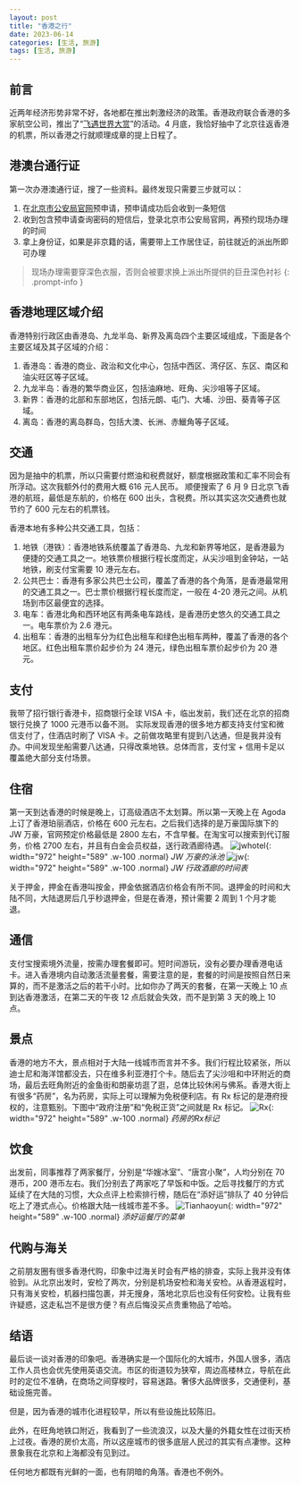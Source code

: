 ```yaml
---
layout: post
title: "香港之行"
date: 2023-06-14
categories: [生活, 旅游]
tags: [生活, 旅游]
---
```


## 前言
近两年经济形势非常不好，各地都在推出刺激经济的政策。香港政府联合香港的多家航空公司，推出了“[飞遇世界大赏](https://wow.hongkongairport.com/lang/sc/tickets)”的活动。4 月底，我恰好抽中了北京往返香港的机票，所以香港之行就顺理成章的提上日程了。

## 港澳台通行证
第一次办港澳通行证，搜了一些资料。最终发现只需要三步就可以：
1. 在[北京市公安局官网](https://zwfw.gaj.beijing.gov.cn/crjfjj/apply/index)预申请，预申请成功后会收到一条短信
2. 收到包含预申请查询密码的短信后，登录北京市公安局官网，再预约现场办理的时间
3. 拿上身份证，如果是非京籍的话，需要带上工作居住证，前往就近的派出所即可办理

> 现场办理需要穿深色衣服，否则会被要求换上派出所提供的巨丑深色衬衫
{: .prompt-info }

## 香港地理区域介绍
香港特别行政区由香港岛、九龙半岛、新界及离岛四个主要区域组成，下面是各个主要区域及其子区域的介绍：
1. 香港岛：香港的商业、政治和文化中心，包括中西区、湾仔区、东区、南区和油尖旺区等子区域。
2. 九龙半岛：香港的繁华商业区，包括油麻地、旺角、尖沙咀等子区域。
3. 新界：香港的北部和东部地区，包括元朗、屯门、大埔、沙田、葵青等子区域。
4. 离岛：香港的离岛群岛，包括大澳、长洲、赤鱲角等子区域。

## 交通
因为是抽中的机票，所以只需要付燃油和税费就好，额度根据政策和汇率不同会有所浮动。这次我额外付的费用大概 616 元人民币。
顺便搜索了 6 月 9 日北京飞香港的航班，最低是东航的，价格在 600 出头，含税费。所以其实这次交通费也就节约了 600 元左右的机票钱。

香港本地有多种公共交通工具，包括：
1. 地铁（港铁）：香港地铁系统覆盖了香港岛、九龙和新界等地区，是香港最为便捷的交通工具之一。地铁票价根据行程长度而定，从尖沙咀到金钟站，一站地铁，刷支付宝需要 10 港元左右。
2. 公共巴士：香港有多家公共巴士公司，覆盖了香港的各个角落，是香港最常用的交通工具之一。巴士票价根据行程长度而定，一般在 4-20 港元之间。从机场到市区最便宜的选择。
3. 电车：香港北角和西环地区有两条电车路线，是香港历史悠久的交通工具之一。电车票价为 2.6 港元。
4. 出租车：香港的出租车分为红色出租车和绿色出租车两种，覆盖了香港的各个地区。红色出租车票价起步价为 24 港元，绿色出租车票价起步价为 20 港元。

## 支付
我带了招行银行香港卡，招商银行全球 VISA 卡，临出发前，我们还在北京的招商银行兑换了 1000 元港币以备不测。
实际发现香港的很多地方都支持支付宝和微信支付了，住酒店时刷了 VISA 卡。之前做攻略里有提到八达通，但是我并没有办。中间发现坐船需要八达通，只得改乘地铁。总体而言，支付宝 + 信用卡足以覆盖绝大部分支付场景。

## 住宿
第一天到达香港的时候是晚上，订高级酒店不太划算。所以第一天晚上在 Agoda 上订了香港珀丽酒店，价格在 600 元左右。之后我们选择的是万豪国际旗下的 JW 万豪，官网预定价格最低是 2800 左右，不含早餐。在淘宝可以搜索到代订服务，价格 2700 左右，并且有白金会员权益，送行政酒廊待遇。
![jwhotel](/assets/img/post/post-2023-06-14/hk_jwhotel.jpg){: width="972" height="589" .w-100 .normal}
_JW 万豪的泳池_
![jw](/assets/img/post/post-2023-06-14/hk_jw.jpg){: width="972" height="589" .w-100 .normal}
_JW 行政酒廊的时间表_

关于押金，押金在香港叫按金，押金依据酒店价格会有所不同。退押金的时间和大陆不同，大陆退房后几乎秒退押金，但是在香港，预计需要 2 周到 1 个月才能退。

## 通信
支付宝搜索境外流量，按需办理套餐即可。短时间游玩，没有必要办理香港电话卡。进入香港境内自动激活流量套餐，需要注意的是，套餐的时间是按照自然日来算的，而不是激活之后的若干小时。比如你办了两天的套餐，在第一天晚上 10 点到达香港激活，在第二天的午夜 12 点后就会失效，而不是到第 3 天的晚上 10 点。

## 景点
香港的地方不大，景点相对于大陆一线城市而言并不多。我们行程比较紧张，所以迪士尼和海洋馆都没去，只在维多利亚港打个卡。随后去了尖沙咀和中环附近的商场，最后去旺角附近的金鱼街和朗豪坊逛了逛，总体比较休闲与佛系。香港大街上有很多“药房”，名为药房，实际上可以理解为免税便利店。有 Rx 标记的是港府授权的，注意甄别。下图中“政府注册”和“免税正货”之间就是 Rx 标记。
![Rx](/assets/img/post/post-2023-06-14/hk_shop.jpg){: width="972" height="589" .w-100 .normal}
_药房的Rx标记_

## 饮食
出发前，同事推荐了两家餐厅，分别是“华嫂冰室”、“唐宫小聚”，人均分别在 70 港币，200 港币左右。我们分别去了两家吃了早饭和中饭。之后寻找餐厅的方式延续了在大陆的习惯，大众点评上检索排行榜，随后在“添好运”排队了 40 分钟后吃上了港式点心。价格跟大陆一线城市差不多。
![Tianhaoyun](/assets/img/post/post-2023-06-14/hk_tianhaoyun.jpg){: width="972" height="589" .w-100 .normal}
_添好运餐厅的菜单_

## 代购与海关
之前朋友圈有很多香港代购，印象中过海关时会有严格的排查，实际上我并没有体验到。从北京出发时，安检了两次，分别是机场安检和海关安检。从香港返程时，只有海关安检，机器扫描包裹，并无搜身，落地北京后也没有任何安检。让我有些许疑惑，这走私岂不是很方便？有点后悔没买点贵重物品了哈哈。

## 结语
最后谈一谈对香港的印象吧。香港确实是一个国际化的大城市，外国人很多，酒店工作人员也会优先使用英语交流。市区的街道较为狭窄，周边高楼林立，导航在此时的定位不准确，在商场之间穿梭时，容易迷路。奢侈大品牌很多，交通便利，基础设施完善。

但是，因为香港的城市化进程较早，所以有些设施比较陈旧。

此外，在旺角地铁口附近，我看到了一些流浪汉，以及大量的外籍女性在过街天桥上过夜。香港的房价太高，所以这座城市的很多底层人民过的其实有点凄惨。这种景象我在北京和上海都没有见到过。

任何地方都既有光鲜的一面，也有阴暗的角落。香港也不例外。
